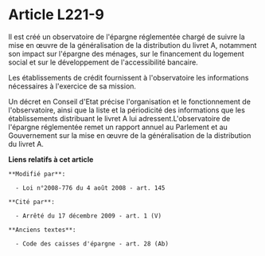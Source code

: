 # Article L221-9

Il est créé un observatoire de l'épargne réglementée chargé de suivre la mise en œuvre de la généralisation de la
distribution du livret A, notamment son impact sur l'épargne des ménages, sur le financement du logement social et sur le
développement de l'accessibilité bancaire. 

Les établissements de crédit fournissent à l'observatoire les informations nécessaires à l'exercice de sa mission. 

Un décret en Conseil d'Etat précise l'organisation et le fonctionnement de l'observatoire, ainsi que la liste et la
périodicité des informations que les établissements distribuant le livret A lui adressent.L'observatoire de l'épargne
réglementée remet un rapport annuel au Parlement et au Gouvernement sur la mise en œuvre de la généralisation de la
distribution du livret A.

**Liens relatifs à cet article**

	**Modifié par**:

	  - Loi n°2008-776 du 4 août 2008 - art. 145

	**Cité par**:

	  - Arrêté du 17 décembre 2009 - art. 1 (V)

	**Anciens textes**:

	  - Code des caisses d'épargne - art. 28 (Ab)
